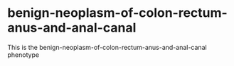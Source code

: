# benign-neoplasm-of-colon-rectum-anus-and-anal-canal
This is the benign-neoplasm-of-colon-rectum-anus-and-anal-canal phenotype
